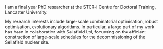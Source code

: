 I am a final year PhD researcher at the STOR-i Centre for Doctoral Training, Lancaster University.

My research interests include large-scale combinatorial optimisation, robust optimisation, evolutionary algorithms. In particular, a large part of my work has been in collaboration with Sellafield Ltd, focussing on the efficient construction of large-scale schedules for the decommissioning of the Sellafield nuclear site. 

